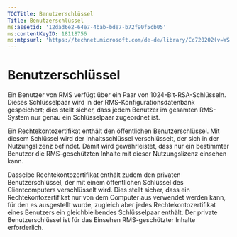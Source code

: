 ```yaml
---
TOCTitle: Benutzerschlüssel
Title: Benutzerschlüssel
ms:assetid: '12dad6e2-64e7-4bab-bde7-b72f90f5cb05'
ms:contentKeyID: 18118756
ms:mtpsurl: 'https://technet.microsoft.com/de-de/library/Cc720202(v=WS.10)'
---
```


Benutzerschlüssel
=================

Ein Benutzer von RMS verfügt über ein Paar von 1024-Bit-RSA-Schlüsseln. Dieses Schlüsselpaar wird in der RMS-Konfigurationsdatenbank gespeichert; dies stellt sicher, dass jedem Benutzer im gesamten RMS-System nur genau ein Schlüsselpaar zugeordnet ist.

Ein Rechtekontozertifikat enthält den öffentlichen Benutzerschlüssel. Mit diesem Schlüssel wird der Inhaltsschlüssel verschlüsselt, der sich in der Nutzungslizenz befindet. Damit wird gewährleistet, dass nur ein bestimmter Benutzer die RMS-geschützten Inhalte mit dieser Nutzungslizenz einsehen kann.

Dasselbe Rechtekontozertifikat enthält zudem den privaten Benutzerschlüssel, der mit einem öffentlichen Schlüssel des Clientcomputers verschlüsselt wird. Dies stellt sicher, dass ein Rechtekontozertifikat nur von dem Computer aus verwendet werden kann, für den es ausgestellt wurde, zugleich aber jedes Rechtekontozertifikat eines Benutzers ein gleichbleibendes Schlüsselpaar enthält. Der private Benutzerschlüssel ist für das Einsehen RMS-geschützter Inhalte erforderlich.